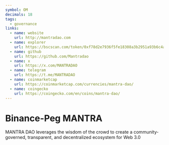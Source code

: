 ```yaml
---
symbol: OM
decimals: 18
tags:
  - governance
links:
  - name: website
    url: http://mantradao.com
  - name: explorer
    url: https://bscscan.com/token/0xf78d2e7936f5fe18308a3b2951a93b6c4a41f5e2
  - name: github
    url: https://github.com/Mantradao
  - name: x
    url: https://x.com/MANTRADAO
  - name: telegram
    url: https://t.me/MANTRADAO
  - name: coinmarketcap
    url: https://coinmarketcap.com/currencies/mantra-dao/
  - name: coingecko
    url: https://coingecko.com/en/coins/mantra-dao/
---
```


# Binance-Peg MANTRA

MANTRA DAO leverages the wisdom of the crowd to create a community-governed, transparent, and decentralized ecosystem for Web 3.0
